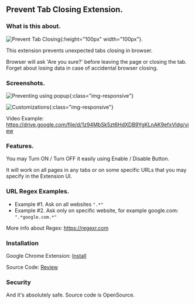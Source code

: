 ## Prevent Tab Closing Extension.

### What is this about.

![Prevent Tab Closing](/img/icon.png){:height="100px" width="100px"}.

This extension prevents unexpected tabs closing in browser.

Browser will ask 'Are you sure?' before leaving the page or closing the tab. Forget about losing data in case of accidental browser closing.

### Screenshots.

![Preventing using popup](/img/screen1.png){:class="img-responsive"}

![Customizations](/img/screen2.png){:class="img-responsive"}

Video Example:
https://drive.google.com/file/d/1z94MbSk5zt6HdXDB9YgKLnAK9efxVldg/view

### Features.

You may Turn ON / Turn OFF it easily using Enable / Disable Button.

It will work on all pages in any tabs or on some specific URLs that you may specify in the Extension UI.

### URL Regex Examples.

- Example #1. Ask on all websites
`".*"`
- Example #2. Ask only on specific website, for example google.com: 
`".*google.com.*"`

More info about Regex: https://regexr.com

### Installation

Google Chrome Extension: [Install](https://chrome.google.com/webstore/detail/prevent-tab-closing/jilanldohabpfcpgihdcadeffoopefbb)

Source Code: [Review](https://github.com/shoshins/prevent-tab-closing)

### Security

And it's absolutely safe. Source code is OpenSource.
